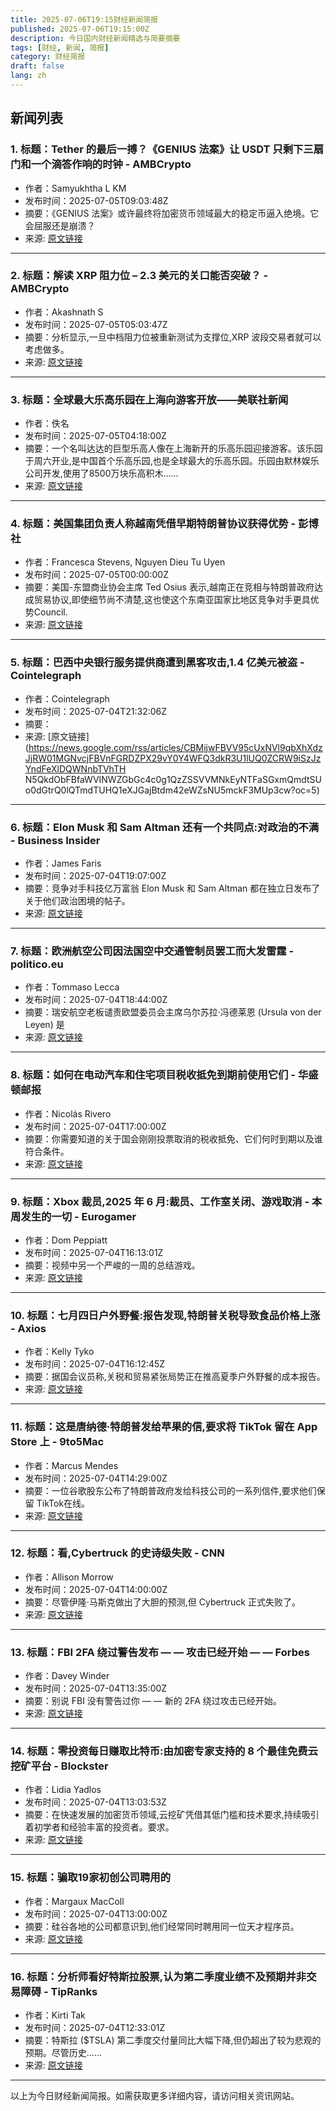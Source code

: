 ```yaml
---
title: 2025-07-06T19:15财经新闻简报
published: 2025-07-06T19:15:00Z
description: 今日国内财经新闻精选与简要摘要
tags: [财经, 新闻, 简报]
category: 财经简报
draft: false
lang: zh
---
```


## 新闻列表

### 1. 标题：Tether 的最后一搏？《GENIUS 法案》让 USDT 只剩下三扇门和一个滴答作响的时钟 - AMBCrypto
- 作者：Samyukhtha L KM
- 发布时间：2025-07-05T09:03:48Z
- 摘要：《GENIUS 法案》或许最终将加密货币领域最大的稳定币逼入绝境。它会屈服还是崩溃？
- 来源: [原文链接](https://ambcrypto.com/tethers-last-stand-genius-act-leaves-usdt-with-3-doors-and-a-ticking-clock/)

---

### 2. 标题：解读 XRP 阻力位 – 2.3 美元的关口能否突破？ - AMBCrypto
- 作者：Akashnath S
- 发布时间：2025-07-05T05:03:47Z
- 摘要：分析显示,一旦中档阻力位被重新测试为支撑位,XRP 波段交易者就可以考虑做多。
- 来源: [原文链接](https://ambcrypto.com/decoding-xrp-resistance-levels-can-the-2-3-hurdle-be-cleared/)

---

### 3. 标题：全球最大乐高乐园在上海向游客开放——美联社新闻
- 作者：佚名
- 发布时间：2025-07-05T04:18:00Z
- 摘要：一个名叫达达的巨型乐高人像在上海新开的乐高乐园迎接游客。该乐园于周六开业,是中国首个乐高乐园,也是全球最大的乐高乐园。乐园由默林娱乐公司开发,使用了8500万块乐高积木……
- 来源: [原文链接](https://apnews.com/article/shanghai-legoland-resort-opening-china-2fdc5631835c233af9fe4207874c361d)

---

### 4. 标题：美国集团负责人称越南凭借早期特朗普协议获得优势 - 彭博社
- 作者：Francesca Stevens, Nguyen Dieu Tu Uyen
- 发布时间：2025-07-05T00:00:00Z
- 摘要：美国-东盟商业协会主席 Ted Osius 表示,越南正在竞相与特朗普政府达成贸易协议,即使细节尚不清楚,这也使这个东南亚国家比地区竞争对手更具优势Council.
- 来源: [原文链接](https://www.bloomberg.com/news/articles/2025-07-05/vietnam-gains-edge-with-early-trump-deal-us-group-head-says)

---

### 5. 标题：巴西中央银行服务提供商遭到黑客攻击,1.4 亿美元被盗 - Cointelegraph
- 作者：Cointelegraph
- 发布时间：2025-07-04T21:32:06Z
- 摘要：
- 来源: [原文链接](https://news.google.com/rss/articles/CBMijwFBVV95cUxNVl9qbXhXdzJjRW01MGNvcjFBVnFGRDZPX29vY0Y4WFQ3dkR3U1lUQ0ZCRW9iSzJzYndFeXlDQWNnbTVhTH N5QkdObFBfaWVINWZGbGc4c0g1QzZSSVVMNkEyNTFaSGxmQmdtSUo0dGtrQ0lQTmdTUHQ1eXJGajBtdm42eWZsNU5mckF3MUp3cw?oc=5)

---

### 6. 标题：Elon Musk 和 Sam Altman 还有一个共同点:对政治的不满 - Business Insider
- 作者：James Faris
- 发布时间：2025-07-04T19:07:00Z
- 摘要：竞争对手科技亿万富翁 Elon Musk 和 Sam Altman 都在独立日发布了关于他们政治困境的帖子。
- 来源: [原文链接](https://www.businessinsider.com/elon-musk-sam-altman-democrats-politically-homeless-fourth-of-july-2025-7)

---

### 7. 标题：欧洲航空公司因法国空中交通管制员罢工而大发雷霆 - politico.eu
- 作者：Tommaso Lecca
- 发布时间：2025-07-04T18:44:00Z
- 摘要：瑞安航空老板谴责欧盟委员会主席乌尔苏拉·冯德莱恩 (Ursula von der Leyen) 是
- 来源: [原文链接](https://www.politico.eu/article/european-airlines-france-air-traffic-controller-strike-michael-oleary-ryanair/)

---

### 8. 标题：如何在电动汽车和住宅项目税收抵免到期前使用它们 - 华盛顿邮报
- 作者：Nicolás Rivero
- 发布时间：2025-07-04T17:00:00Z
- 摘要：你需要知道的关于国会刚刚投票取消的税收抵免、它们何时到期以及谁符合条件。
- 来源: [原文链接](https://www.washingtonpost.com/climate-solutions/2025/07/04/ev-home-tax-credit-ending/)

---

### 9. 标题：Xbox 裁员,2025 年 6 月:裁员、工作室关闭、游戏取消 - 本周发生的一切 - Eurogamer
- 作者：Dom Peppiatt
- 发布时间：2025-07-04T16:13:01Z
- 摘要：视频中另一个严峻的一周的总结游戏。
- 来源: [原文链接](https://www.eurogamer.net/job-losses-studio-closures-cancelled-games-what-we-know-about-xboxs-devastating-wave-of-layoffs)

---

### 10. 标题：七月四日户外野餐:报告发现,特朗普关税导致食品价格上涨 - Axios
- 作者：Kelly Tyko
- 发布时间：2025-07-04T16:12:45Z
- 摘要：据国会议员称,关税和贸易紧张局势正在推高夏季户外野餐的成本报告。
- 来源: [原文链接](https://www.axios.com/2025/07/03/july-4th-barbecue-prices-inflation-trump-tariffs)

---

### 11. 标题：这是唐纳德·特朗普发给苹果的信,要求将 TikTok 留在 App Store 上 - 9to5Mac
- 作者：Marcus Mendes
- 发布时间：2025-07-04T14:29:00Z
- 摘要：一位谷歌股东公布了特朗普政府发给科技公司的一系列信件,要求他们保留 TikTok在线。
- 来源: [原文链接](https://9to5mac.com/2025/07/04/this-is-the-letter-donald-trump-sent-apple-to-keep-tiktok-on-the-app-store/)

---

### 12. 标题：看,Cybertruck 的史诗级失败 - CNN
- 作者：Allison Morrow
- 发布时间：2025-07-04T14:00:00Z
- 摘要：尽管伊隆·马斯克做出了大胆的预测,但 Cybertruck 正式失败了。
- 来源: [原文链接](https://www.cnn.com/2025/07/04/business/the-cybertruck-epic-descent-into)

---

### 13. 标题：FBI 2FA 绕过警告发布 — — 攻击已经开始 — — Forbes
- 作者：Davey Winder
- 发布时间：2025-07-04T13:35:00Z
- 摘要：别说 FBI 没有警告过你 — — 新的 2FA 绕过攻击已经开始。
- 来源: [原文链接](https://www.forbes.com/sites/daveywinder/2025/07/04/fbi-2fa-bypass-warning-issued---the-attacks-have-started/)

---

### 14. 标题：零投资每日赚取比特币:由加密专家支持的 8 个最佳免费云挖矿平台 - Blockster
- 作者：Lidia Yadlos
- 发布时间：2025-07-04T13:03:53Z
- 摘要：在快速发展的加密货币领域,云挖矿凭借其低门槛和技术要求,持续吸引着初学者和经验丰富的投资者。要求。
- 来源: [原文链接](https://blockster.com/earn-bitcoin-daily-with-zero-investment-8-best-free-cloud-mining-platforms-backed-by-crypto-experts)

---

### 15. 标题：骗取19家初创公司聘用的
- 作者：Margaux MacColl
- 发布时间：2025-07-04T13:00:00Z
- 摘要：硅谷各地的公司都意识到,他们经常同时聘用同一位天才程序员。
- 来源: [原文链接](https://sfstandard.com/2025/07/04/engineer-scams-tech-startups/)

---

### 16. 标题：分析师看好特斯拉股票,认为第二季度业绩不及预期并非交易障碍 - TipRanks
- 作者：Kirti Tak
- 发布时间：2025-07-04T12:33:01Z
- 摘要：特斯拉 ($TSLA) 第二季度交付量同比大幅下降,但仍超出了较为悲观的预期。尽管历史......
- 来源: [原文链接](https://www.tipranks.com/news/analysts-stand-by-tesla-stock-as-q2-miss-isnt-a-dealbreaker)

---


以上为今日财经新闻简报。如需获取更多详细内容，请访问相关资讯网站。